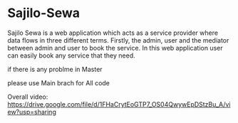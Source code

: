 # Sajilo-Sewa
Sajilo Sewa is a web application which acts as a service provider where data flows in three different terms. Firstly, the admin, user and the mediator between admin and user to book the service. In this web application user can easily book any service that they need.


if there is any problme in Master

please use Main brach for All code

Overall video:
https://drive.google.com/file/d/1FHaCrytEoGTP7_OS04QwywEpDStzBu_A/view?usp=sharing
